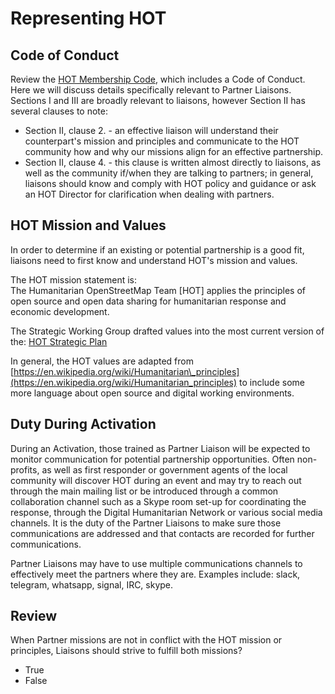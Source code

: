 # Representing HOT

## Code of Conduct

Review the [HOT Membership Code](https://github.com/hotosm/hotosm-website/blob/gh-pages/downloads/HOT-Membership-Code.pdf), which includes a Code of Conduct. Here we will discuss details specifically relevant to Partner Liaisons. Sections I and III are broadly relevant to liaisons, however Section II has several clauses to note:

* Section II, clause 2. - an effective liaison will understand their counterpart's mission and principles and communicate to the HOT community how and why our missions align for an effective partnership.
* Section II, clause 4. - this clause is written almost directly to liaisons, as well as the community if/when they are talking to partners; in general, liaisons should know and comply with HOT policy and guidance or ask an HOT Director for clarification when dealing with partners.

## HOT Mission and Values

In order to determine if an existing or potential partnership is a good fit, liaisons need to first know and understand HOT's mission and values.

The HOT mission statement is:  
The Humanitarian OpenStreetMap Team \[HOT\] applies the principles of open source and open data sharing for humanitarian response and economic development.

The Strategic Working Group drafted values into the most current version of the: [HOT Strategic Plan](https://www.hotosm.org/strategic-plan)

In general, the HOT values are adapted from [https://en.wikipedia.org/wiki/Humanitarian\_principles](https://en.wikipedia.org/wiki/Humanitarian_principles) to include some more language about open source and digital working environments.

## Duty During Activation

During an Activation, those trained as Partner Liaison will be expected to monitor communication for potential partnership opportunities. Often non-profits, as well as first responder or government agents of the local community will discover HOT during an event and may try to reach out through the main mailing list or be introduced through a common collaboration channel such as a Skype room set-up for coordinating the response, through the Digital Humanitarian Network or various social media channels. It is the duty of the Partner Liaisons to make sure those communications are addressed and that contacts are recorded for further communications.

Partner Liaisons may have to use multiple communications channels to effectively meet the partners where they are. Examples include: slack, telegram, whatsapp, signal, IRC, skype.

## Review

When Partner missions are not in conflict with the HOT mission or principles, Liaisons should strive to fulfill both missions?

* True
* False

